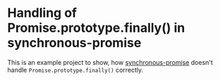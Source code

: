 # Handling of Promise.prototype.finally() in synchronous-promise

This is an example project to show, how [synchronous-promise](https://github.com/fluffynuts/synchronous-promise) doesn't handle `Promise.prototype.finally()` correctly.
